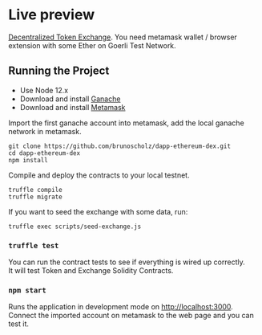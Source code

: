 # Live preview

[Decentralized Token Exchange](https://dapp-bootcamp1.herokuapp.com/). You need metamask wallet / browser extension with some Ether on Goerli Test Network.

## Running the Project

  * Use Node 12.x
  * Download and install [Ganache](https://trufflesuite.com/ganache/)
  * Download and install [Metamask](https://metamask.io/download/)

Import the first ganache account into metamask, add the local ganache network in metamask.

```
git clone https://github.com/brunoscholz/dapp-ethereum-dex.git
cd dapp-ethereum-dex
npm install
```

Compile and deploy the contracts to your local testnet.
```
truffle compile
truffle migrate
```

If you want to seed the exchange with some data, run:
```
truffle exec scripts/seed-exchange.js
```

### `truffle test`

You can run the contract tests to see if everything is wired up correctly.\
It will test Token and Exchange Solidity Contracts.


### `npm start`

Runs the application in development mode on [http://localhost:3000](http://localhost:3000).\
Connect the imported account on metamask to the web page and you can test it.
